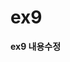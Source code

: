 # ex9 #
**ex9 내용수정**
     <html>
    	 <head>
    		 <meta charset = "utf-8">
    		 <title> 기본구조 </title>
    	 </head>
    	 <body>
    	 </body>
    </html>

    
